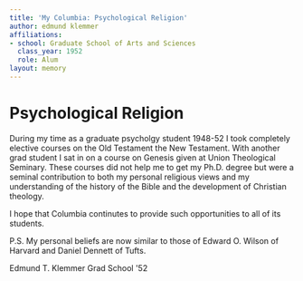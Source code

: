 ```yaml
---
title: 'My Columbia: Psychological Religion'
author: edmund klemmer
affiliations:
- school: Graduate School of Arts and Sciences
  class_year: 1952
  role: Alum
layout: memory
---
```


# Psychological Religion

During my time as a graduate psycholgy student 1948-52 I took completely elective courses on the Old Testament the New Testament.  With another grad student I sat in on a course on Genesis given at Union Theological Seminary.   These courses did not help me to get my Ph.D. degree but were a seminal contribution to both my personal religious views and my understanding of the history of the Bible and the development of Christian theology.

I hope that Columbia continutes to provide such opportunities to all of its students.

P.S. My personal beliefs are now similar to those of Edward O. Wilson of Harvard and Daniel Dennett of Tufts.

Edmund T. Klemmer   Grad School '52
